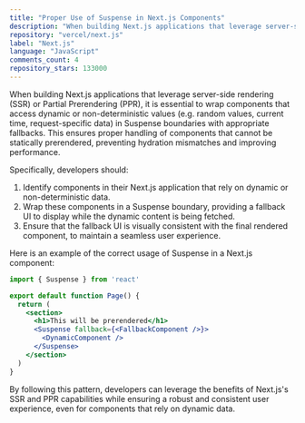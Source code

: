 ```yaml
---
title: "Proper Use of Suspense in Next.js Components"
description: "When building Next.js applications that leverage server-side rendering (SSR) or Partial Prerendering (PPR), it is essential to wrap components that access dynamic or non-deterministic values in Suspense boundaries with appropriate fallbacks."
repository: "vercel/next.js"
label: "Next.js"
language: "JavaScript"
comments_count: 4
repository_stars: 133000
---
```


When building Next.js applications that leverage server-side rendering (SSR) or Partial Prerendering (PPR), it is essential to wrap components that access dynamic or non-deterministic values (e.g. random values, current time, request-specific data) in Suspense boundaries with appropriate fallbacks. This ensures proper handling of components that cannot be statically prerendered, preventing hydration mismatches and improving performance.

Specifically, developers should:

1. Identify components in their Next.js application that rely on dynamic or non-deterministic data.
2. Wrap these components in a Suspense boundary, providing a fallback UI to display while the dynamic content is being fetched.
3. Ensure that the fallback UI is visually consistent with the final rendered component, to maintain a seamless user experience.

Here is an example of the correct usage of Suspense in a Next.js component:

```jsx
import { Suspense } from 'react'

export default function Page() {
  return (
    <section>
      <h1>This will be prerendered</h1>
      <Suspense fallback={<FallbackComponent />}>
        <DynamicComponent />
      </Suspense>
    </section>
  )
}
```

By following this pattern, developers can leverage the benefits of Next.js's SSR and PPR capabilities while ensuring a robust and consistent user experience, even for components that rely on dynamic data.